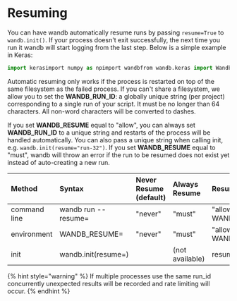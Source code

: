 # Resuming

You can have wandb automatically resume runs by passing `resume=True` to `wandb.init()`. If your process doesn't exit successfully, the next time you run it wandb will start logging from the last step. Below is a simple example in Keras:

```python
import kerasimport numpy as npimport wandbfrom wandb.keras import WandbCallbackwandb.init(project="preemptable", resume=True)if wandb.run.resumed:    # restore the best model    model = keras.models.load_model(wandb.restore("model-best.h5").name)else:    a = keras.layers.Input(shape=(32,))    b = keras.layers.Dense(10)(a)    model = keras.models.Model(input=a,output=b)model.compile("adam", loss="mse")model.fit(np.random.rand(100, 32), np.random.rand(100, 10),    # set the resumed epoch    initial_epoch=wandb.run.step, epochs=300,    # save the best model if it improved each epoch    callbacks=[WandbCallback(save_model=True, monitor="loss")])
```

Automatic resuming only works if the process is restarted on top of the same filesystem as the failed process. If you can't share a filesystem, we allow you to set the **WANDB\_RUN\_ID**: a globally unique string \(per project\) corresponding to a single run of your script. It must be no longer than 64 characters. All non-word characters will be converted to dashes.

If you set **WANDB\_RESUME** equal to "allow", you can always set **WANDB\_RUN\_ID** to a unique string and restarts of the process will be handled automatically. You can also pass a unique string when calling init, e.g. `wandb.init(resume="run-32")`. If you set **WANDB\_RESUME** equal to "must", wandb will throw an error if the run to be resumed does not exist yet instead of auto-creating a new run.

| Method | Syntax | Never Resume \(default\) | Always Resume | Resume specifying run id | Resume from same directory |
| :--- | :--- | :--- | :--- | :--- | :--- |
| command line | wandb run --resume= | "never" | "must" | "allow" \(Requires WANDB\_RUN\_ID=RUN\_ID\) | \(not available\) |
| environment | WANDB\_RESUME= | "never" | "must" | "allow" \(Requires WANDB\_RUN\_ID=RUN\_ID\) | \(not available\) |
| init | wandb.init\(resume=\) |  | \(not available\) | resume=RUN\_ID | resume=True |

{% hint style="warning" %}
If multiple processes use the same run\_id concurrently unexpected results will be recorded and rate limiting will occur.
{% endhint %}

